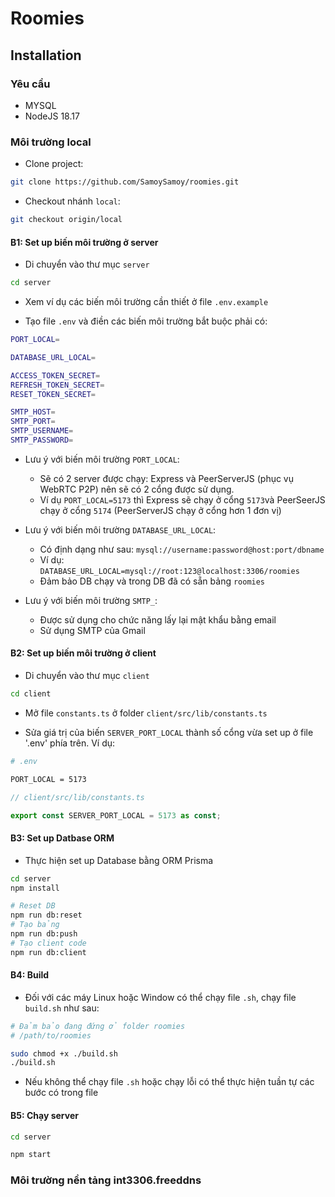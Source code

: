 # Roomies

## Installation

### Yêu cầu

- MYSQL
- NodeJS 18.17

### Môi trường local

- Clone project:

```bash
git clone https://github.com/SamoySamoy/roomies.git
```

- Checkout nhánh `local`:

```bash
git checkout origin/local
```

#### B1: Set up biến môi trường ở server

- Di chuyển vào thư mục `server`

```bash
cd server
```

- Xem ví dụ các biến môi trường cần thiết ở file `.env.example`

- Tạo file `.env` và điền các biến môi trường bắt buộc phải có:

```bash
PORT_LOCAL=

DATABASE_URL_LOCAL=

ACCESS_TOKEN_SECRET=
REFRESH_TOKEN_SECRET=
RESET_TOKEN_SECRET=

SMTP_HOST=
SMTP_PORT=
SMTP_USERNAME=
SMTP_PASSWORD=
```

- Lưu ý với biến môi trường `PORT_LOCAL`:

  - Sẽ có 2 server được chạy: Express và PeerServerJS (phục vụ WebRTC P2P) nên sẽ có 2 cổng được sử dụng.
  - Ví dụ `PORT_LOCAL=5173` thì Express sẽ chạy ở cổng `5173`và PeerSeerJS chạy ở cổng `5174` (PeerServerJS chạy ở cổng hơn 1 đơn vị)

- Lưu ý với biến môi trường `DATABASE_URL_LOCAL`:

  - Có định dạng như sau: `mysql://username:password@host:port/dbname`
  - Ví dụ: `DATABASE_URL_LOCAL=mysql://root:123@localhost:3306/roomies`
  - Đảm bảo DB chạy và trong DB đã có sẵn bảng `roomies`

- Lưu ý với biến môi trường `SMTP_`:
  - Được sử dụng cho chức năng lấy lại mật khẩu bằng email
  - Sử dụng SMTP của Gmail

#### B2: Set up biến môi trường ở client

- Di chuyển vào thư mục `client`

```bash
cd client
```

- Mở file `constants.ts` ở folder `client/src/lib/constants.ts`

- Sửa giá trị của biến `SERVER_PORT_LOCAL` thành số cổng vừa set up ở file '.env' phía trên. Ví dụ:

```bash
# .env

PORT_LOCAL = 5173
```

```ts
// client/src/lib/constants.ts

export const SERVER_PORT_LOCAL = 5173 as const;
```

#### B3: Set up Datbase ORM

- Thực hiện set up Database bằng ORM Prisma

```bash
cd server
npm install

# Reset DB
npm run db:reset
# Tạo bảng
npm run db:push
# Tạo client code
npm run db:client
```

#### B4: Build

- Đối với các máy Linux hoặc Window có thể chạy file `.sh`, chạy file `build.sh` như sau:

```bash
# Đảm bảo đang đứng ở folder roomies
# /path/to/roomies

sudo chmod +x ./build.sh
./build.sh
```

- Nếu không thể chạy file `.sh` hoặc chạy lỗi có thể thực hiện tuần tự các bước có trong file

#### B5: Chạy server

```bash
cd server

npm start
```

### Môi trường nền tảng int3306.freeddns
